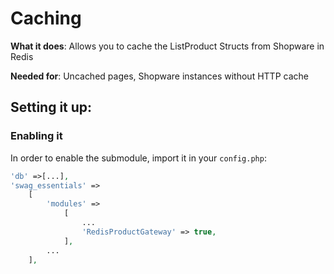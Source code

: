 # Caching
**What it does**: Allows you to cache the ListProduct Structs from Shopware in Redis

**Needed for**: Uncached pages, Shopware instances without HTTP cache

## Setting it up:
### Enabling it
In order to enable the submodule, import it in your `config.php`:

```php
'db' =>[...],    
'swag_essentials' =>
    [
        'modules' =>
            [
                ...
                'RedisProductGateway' => true,
            ],        
        ...
    ],
```
